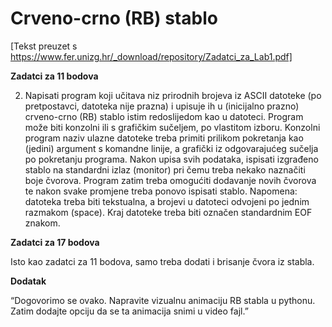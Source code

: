 # Crveno-crno (RB) stablo

[Tekst preuzet s https://www.fer.unizg.hr/_download/repository/Zadatci_za_Lab1.pdf]

**Zadatci za 11 bodova**

2) Napisati program koji učitava niz prirodnih brojeva iz ASCII datoteke (po pretpostavci, datoteka nije prazna) i upisuje ih u (inicijalno prazno) crveno-crno (RB) stablo istim redoslijedom kao u datoteci. Program može biti konzolni ili s grafičkim sučeljem, po vlastitom izboru. Konzolni program naziv ulazne datoteke treba primiti prilikom pokretanja kao (jedini) argument s komandne linije, a grafički iz odgovarajućeg sučelja po pokretanju programa. Nakon upisa svih podataka, ispisati izgrađeno stablo na standardni izlaz (monitor) pri čemu treba nekako naznačiti boje čvorova. Program zatim treba omogućiti dodavanje novih čvorova te nakon svake promjene treba ponovo ispisati stablo. Napomena: datoteka treba biti tekstualna, a brojevi u datoteci odvojeni po jednim razmakom (space). Kraj datoteke treba biti označen standardnim EOF znakom.


**Zadatci za 17 bodova**

Isto kao zadatci za 11 bodova, samo treba dodati i brisanje čvora iz stabla.

**Dodatak**

“Dogovorimo se ovako. Napravite vizualnu animaciju RB stabla u pythonu.
Zatim dodajte opciju da se ta animacija snimi u video fajl.”